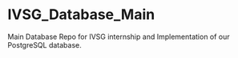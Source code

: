 # IVSG_Database_Main
Main Database Repo for IVSG internship and Implementation of our PostgreSQL database.
